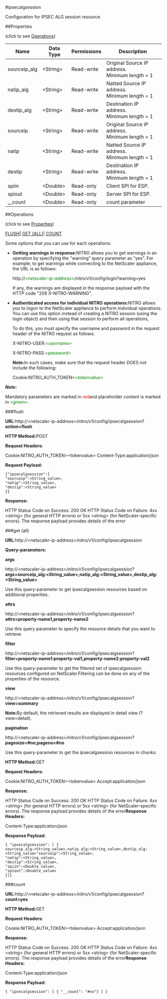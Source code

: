 #ipsecalgsession

Configuration for IPSEC ALG session resource.


##Properties 
<span>(click to see [Operations](#opera))</span>


<table><thead><tr><th>Name</th><th>Data Type</th><th>Permissions</th><th>Description</th></tr></thead><tbody><tr><td>sourceip_alg</td><td>&lt;String></td><td>Read-write</td><td>Original Source IP address.<br>Minimum length = 1</td></tr><tr><td>natip_alg</td><td>&lt;String></td><td>Read-write</td><td>Natted Source IP address.<br>Minimum length = 1</td></tr><tr><td>destip_alg</td><td>&lt;String></td><td>Read-write</td><td>Destination IP address.<br>Minimum length = 1</td></tr><tr><td>sourceip</td><td>&lt;String></td><td>Read-write</td><td>Original Source IP address.<br>Minimum length = 1</td></tr><tr><td>natip</td><td>&lt;String></td><td>Read-write</td><td>Natted Source IP address.<br>Minimum length = 1</td></tr><tr><td>destip</td><td>&lt;String></td><td>Read-write</td><td>Destination IP address.<br>Minimum length = 1</td></tr><tr><td>spiin</td><td>&lt;Double></td><td>Read-only</td><td>Client SPI for ESP.</td></tr><tr><td>spiout</td><td>&lt;Double></td><td>Read-only</td><td>Server SPI for ESP.</td></tr><tr><td>__count</td><td>&lt;Double></td><td>Read-only</td><td>count parameter</td></tr></tbody></table>
##Operations 
<span>(click to see [Properties](#prope))</span>


[FLUSH](#)| [GET (ALL)](#get-)| [COUNT](#)


Some options that you can use for each operations:
<ul><li><p><b>Getting warnings in response:</b>NITRO allows you to get warnings in an operation by specifying the "warning" query parameter as "yes". For example, to get warnings while connecting to the NetScaler appliance, the URL is as follows:</p><p>http://<span style="color:green;font-style:italic;">&lt;netscaler-ip-address&gt;</span>/nitro/v1/config/login?warning=yes</p><p>If any, the warnings are displayed in the response payload with the HTTP code "209 X-NITRO-WARNING".</p></li><li><p><b>Authenticated access for individual NITRO operations:</b>NITRO allows you to logon to the NetScaler appliance to perform individual operations. You can use this option instead of creating a NITRO session (using the login object) and then using that session to perform all operations,</p><p>To do this, you must specify the username and password in the request header of the NITRO request as follows:</p><p>X-NITRO-USER:<span style="color:green;font-style:italic;">&lt;username&gt;</span></p><p>X-NITRO-PASS:<span style="color:green;font-style:italic;">&lt;password&gt;</span></p><p><b>Note:</b>In such cases, make sure that the request header DOES not include the following:</p><p>Cookie:NITRO_AUTH_TOKEN=<span style="color:green;font-style:italic;">&lt;tokenvalue&gt;</span></p></li></ul>



***Note:*** 
Mandatory parameters are marked in <span style="color:#FF0000;">red</span>and placeholder content is marked in <span style="color:green;font-style:italic">&lt;green&gt;</span>.

###flush



<b>URL:</b>http://&lt;netscaler-ip-address&gt;/nitro/v1/config/ipsecalgsession?<b>action=flush</b>
<b>HTTP Method:</b>POST
<b>Request Headers:</b>

Cookie:NITRO_AUTH_TOKEN=&lt;tokenvalue&gt;Content-Type:application/json

<b>Request Payload: </b>```{"ipsecalgsession":{"sourceip":<String_value>,"natip":<String_value>,"destip":<String_value>}}```
<b>Response:</b>
HTTP Status Code on Success: 200 OKHTTP Status Code on Failure: 4xx &lt;string&gt; (for general HTTP errors) or 5xx &lt;string&gt; (for NetScaler-specific errors). The response payload provides details of the error


###get (all)



<b>URL:</b>http://&lt;netscaler-ip-address&gt;/nitro/v1/config/ipsecalgsession
<b>Query-parameters:</b>
<b>args</b>
http://&lt;netscaler-ip-address&gt;/nitro/v1/config/ipsecalgsession?<b>args=sourceip_alg:&lt;String_value&gt;,natip_alg:&lt;String_value&gt;,destip_alg:&lt;String_value&gt;</b>
Use this query-parameter to get ipsecalgsession resources based on additional properties.


<b>attrs</b>
http://&lt;netscaler-ip-address&gt;/nitro/v1/config/ipsecalgsession?<b>attrs=property-name1,property-name2</b>
Use this query parameter to specify the resource details that you want to retrieve.


<b>filter</b>
http://&lt;netscaler-ip-address&gt;/nitro/v1/config/ipsecalgsession?<b>filter=property-name1:property-val1,property-name2:property-val2</b>
Use this query-parameter to get the filtered set of ipsecalgsession resources configured on NetScaler.Filtering can be done on any of the properties of the resource.


<b>view</b>
http://&lt;netscaler-ip-address&gt;/nitro/v1/config/ipsecalgsession?<b>view=summary</b>
<b>Note:</b>By default, the retrieved results are displayed in detail view (?view=detail).


<b>pagination</b>
http://&lt;netscaler-ip-address&gt;/nitro/v1/config/ipsecalgsession?<b>pagesize=#no;pageno=#no</b>
Use this query-parameter to get the ipsecalgsession resources in chunks.



<b>HTTP Method:</b>GET
<b>Request Headers:</b>

Cookie:NITRO_AUTH_TOKEN=&lt;tokenvalue&gt;Accept:application/json

<b>Response:</b>
HTTP Status Code on Success: 200 OKHTTP Status Code on Failure: 4xx &lt;string&gt; (for general HTTP errors) or 5xx &lt;string&gt; (for NetScaler-specific errors). The response payload provides details of the error<b>Response Headers:</b>

Content-Type:application/json

<b>Response Payload: </b>```{ "ipsecalgsession": [ {sourceip_alg:<String_value>,natip_alg:<String_value>,destip_alg:<String_value>"sourceip":<String_value>,"natip":<String_value>,"destip":<String_value>,"spiin":<Double_value>,"spiout":<Double_value>}]}```



###count



<b>URL:</b>http://&lt;netscaler-ip-address&gt;/nitro/v1/config/ipsecalgsession?<b>count=yes</b>
<b>HTTP Method:</b>GET
<b>Request Headers:</b>

Cookie:NITRO_AUTH_TOKEN=&lt;tokenvalue&gt;Accept:application/json

<b>Response:</b>
HTTP Status Code on Success: 200 OKHTTP Status Code on Failure: 4xx &lt;string&gt; (for general HTTP errors) or 5xx &lt;string&gt; (for NetScaler-specific errors). The response payload provides details of the error<b>Response Headers:</b>

Content-Type:application/json

<b>Response Payload: </b>```{ "ipsecalgsession": [ { "__count": "#no"} ] }```




